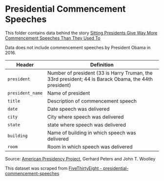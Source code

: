 # Presidential Commencement Speeches

This folder contains data behind the story [Sitting Presidents Give Way More Commencement Speeches Than They Used To](http://fivethirtyeight.com/features/sitting-presidents-give-way-more-commencement-speeches-than-they-used-to/)

Data does not include commencement speeches by President Obama in 2016.

Header | Definition
---|---------
`president` | Number of president (33 is Harry Truman, the 33rd president; 44 is Barack Obama, the 44th president)
`president_name` | Name of president
`title` | Description of commencement speech
`date` | Date speech was delivered
`city` | City where speech was delivered
`state` | state where speech was delivered
`building` | Name of building in which speech was delivered
`room` | Room in which speech was delivered

Source: [American Presidency Project](http://www.presidency.ucsb.edu/), Gerhard Peters and John T. Woolley

This dataset was scraped from [FiveThirtyEight - presidential-commencement-speeches](https://github.com//fivethirtyeight/data/tree/master/presidential-commencement-speeches)